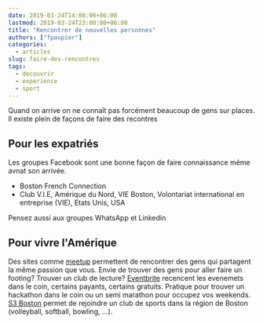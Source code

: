 ```yaml
---
date: 2019-03-24T14:00:00+06:00
lastmod: 2019-03-24T23:00:00+06:00
title: "Rencontrer de nouvelles personnes"
authors: ["fpaupier"]
categories:
  - articles
slug: faire-des-rencontres
tags:
  - decouvrir
  - experience
  - sport
---
```

Quand on arrive on ne connaît pas forcément beaucoup de gens sur places.
Il existe plein de façons de faire des recontres

## Pour les expatriés
Les groupes Facebook sont une bonne façon de faire connaissance même avnat son arrivée. 

- Boston French Connection
- Club V.I.E, Amérique du Nord, VIE Boston, Volontariat international en entreprise (VIE), Etats Unis, USA

Pensez aussi aux groupes WhatsApp et Linkedin

## Pour vivre l'Amérique

Des sites comme [meetup](https://www.meetup.com/fr-FR/) permettent de rencontrer des gens qui partagent la même passion que vous. Envie de trouver des gens pour aller faire un footing? Trouver un club de lecture? [Eventbrite](https://www.eventbrite.com/) recencent les evenemets dans le coin, certains payants, certains gratuits. Pratique pour trouver un hackathon dans le coin ou un semi marathon pour occupez vos weekends. [S3 Boston](https://www.s3boston.com/) permet de rejoindre un club de sports dans la région de Boston (volleyball, softball, bowling, ...).

 